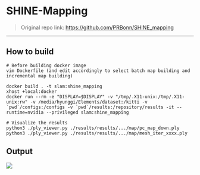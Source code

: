 # SHINE-Mapping

> Original repo link: https://github.com/PRBonn/SHINE_mapping

----

## How to build

```
# Before building docker image
vim Dockerfile (and edit accordingly to select batch map building and incremental map building)

docker build . -t slam:shine_mapping
xhost +local:docker
docker run --rm -e "DISPLAY=$DISPLAY" -v "/tmp/.X11-unix:/tmp/.X11-unix:rw" -v /media/hyunggi/Elements/dataset:/kitti -v `pwd`/configs:/configs -v `pwd`/results:/repository/results -it --runtime=nvidia --privileged slam:shine_mapping

# Visualize the results
python3 ./ply_viewer.py ./results/results/.../map/pc_map_down.ply
python3 ./ply_viewer.py ./results/results/.../map/mesh_iter_xxxx.ply
```

## Output

![](./shine-mapping.gif)
